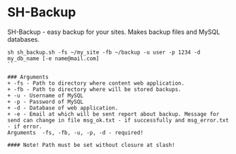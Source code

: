 SH-Backup
=========

SH-Backup - easy backup for your sites. Makes backup files and MySQL databases.

```shell
sh sh_backup.sh -fs ~/my_site -fb ~/backup -u user -p 1234 -d my_db_name [-e name@mail.com]
``

### Arguments
+ -fs - Path to directory where content web application.
+ -fb - Path to directory where will be stored backups.
+ -u - Username of MySQL
+ -p - Password of MySQL
+ -d - Database of web application.
+ -e - Email at which will be sent report about backup. Message for send can change in file msg_ok.txt - if successfully and msg_error.txt - if error.
Arguments  -fs, -fb, -u, -p, -d - required!

#### Note! Path must be set without closure at slash!
